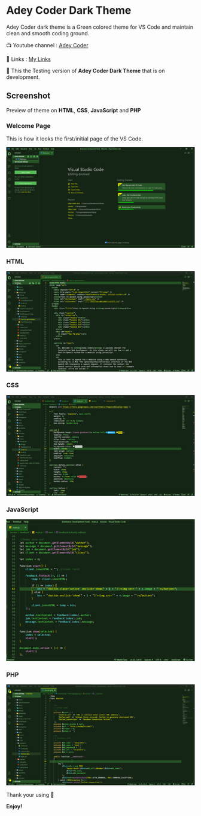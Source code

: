 # Adey Coder Dark Theme

Adey Coder dark theme is a Green colored theme for VS Code and maintain clean and smooth coding ground.

📺 Youtube channel : [Adey Coder](https://youtube.com/c/AdeyCoder)

🔗 Links : [My Links](https://znap.link/adeycoder)

🔔 This the Testing version of **Adey Coder Dark Theme** that is on development.

## Screenshot

Preview of theme on **HTML**, **CSS**, **JavaScript** and **PHP**

### Welcome Page

This is how it looks the first/initial page of the VS Code.

![ScreenShot of HTML](./images/Welcome-Page.png)

### HTML

![ScreenShot of HTML](./images/HTML.png)

### CSS

![ScreenShot of CSS](./images/CSS.png)

### JavaScript

![ScreenShot of JavaScript](./images/JS.png)

### PHP

![ScreenShot of PHP](./images/PHP.png)

Thank your using 🙂

**Enjoy!**
